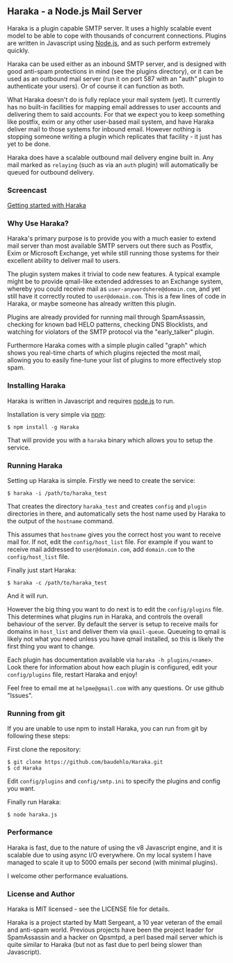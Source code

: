 Haraka - a Node.js Mail Server
------------------------------

Haraka is a plugin capable SMTP server. It uses a highly scalable event
model to be able to cope with thousands of concurrent connections. Plugins
are written in Javascript using [Node.js][1], and as such perform extremely
quickly.

Haraka can be used either as an inbound SMTP server, and is designed with
good anti-spam protections in mind (see the plugins directory), or it can
be used as an outbound mail server (run it on port 587 with an "auth" plugin
to authenticate your users). Or of course it can function as both.

What Haraka doesn't do is fully replace your mail system (yet). It currently
has no built-in facilities for mapping email addresses to user accounts and
delivering them to said accounts. For that we expect you to keep something
like postfix, exim or any other user-based mail system, and have Haraka
deliver mail to those systems for inbound email. However nothing is stopping
someone writing a plugin which replicates that facility - it just has yet to
be done.

Haraka does have a scalable outbound mail delivery engine built in. Any mail
marked as `relaying` (such as via an `auth` plugin) will automatically be
queued for outbound delivery.

### Screencast

[Getting started with Haraka][2]

### Why Use Haraka?

Haraka's primary purpose is to provide you with a much easier to extend
mail server than most available SMTP servers out there such as Postfix,
Exim or Microsoft Exchange, yet while still running those systems for their
excellent ability to deliver mail to users.

The plugin system makes it trivial to code new features. A typical example
might be to provide qmail-like extended addresses to an Exchange system,
whereby you could receive mail as `user-anywordshere@domain.com`, and yet
still have it correctly routed to `user@domain.com`. This is a few lines of
code in Haraka, or maybe someone has already written this plugin.

Plugins are already provided for running mail through SpamAssassin, checking
for known bad HELO patterns, checking DNS Blocklists, and watching for
violators of the SMTP protocol via the "early_talker" plugin.

Furthermore Haraka comes with a simple plugin called "graph" which shows you
real-time charts of which plugins rejected the most mail, allowing you to
easily fine-tune your list of plugins to more effectively stop spam.

### Installing Haraka

Haraka is written in Javascript and requires [node.js][1] to run.

Installation is very simple via [npm][2]:

    $ npm install -g Haraka

That will provide you with a `haraka` binary which allows you to setup the
service.

### Running Haraka

Setting up Haraka is simple. Firstly we need to create the service:

    $ haraka -i /path/to/haraka_test

That creates the directory `haraka_test` and creates `config` and `plugin`
directories in there, and automatically sets the host name used by Haraka
to the output of the `hostname` command.

This assumes that `hostname` gives you the correct host you want to receive
mail for. If not, edit the `config/host_list` file. For example if you want
to receive mail addressed to `user@domain.com`, add `domain.com` to the
`config/host_list` file.

Finally just start Haraka:

    $ haraka -c /path/to/haraka_test

And it will run.

However the big thing you want to do next is to edit the `config/plugins`
file. This determines what plugins run in Haraka, and controls the overall
behaviour of the server. By default the server is setup to receive mails for
domains in `host_list` and deliver them via `qmail-queue`. Queueing to
qmail is likely not what you need unless you have qmail installed, so this is
likely the first thing you want to change.

Each plugin has documentation available via `haraka -h plugins/<name>`.
Look there for information about how each plugin is configured, edit your
`config/plugins` file, restart Haraka and enjoy!

Feel free to email me at `helpme@gmail.com` with any questions. Or use github
"Issues".

### Running from git

If you are unable to use npm to install Haraka, you can run from git by
following these steps:

First clone the repository:

    $ git clone https://github.com/baudehlo/Haraka.git
    $ cd Haraka

Edit `config/plugins` and `config/smtp.ini` to specify the plugins and
config you want.

Finally run Haraka:

    $ node haraka.js

### Performance

Haraka is fast, due to the nature of using the v8 Javascript engine, and
it is scalable due to using async I/O everywhere. On my local system I have
managed to scale it up to 5000 emails per second (with minimal plugins).

I welcome other performance evaluations.

### License and Author

Haraka is MIT licensed - see the LICENSE file for details.

Haraka is a project started by Matt Sergeant, a 10 year veteran of the email
and anti-spam world. Previous projects have been the project leader for
SpamAssassin and a hacker on Qpsmtpd, a perl based mail server which is 
quite similar to Haraka (but not as fast due to perl being slower than
Javascript).

[1]: http://nodejs.org/
[2]: http://youtu.be/6twKXMAsPsw
